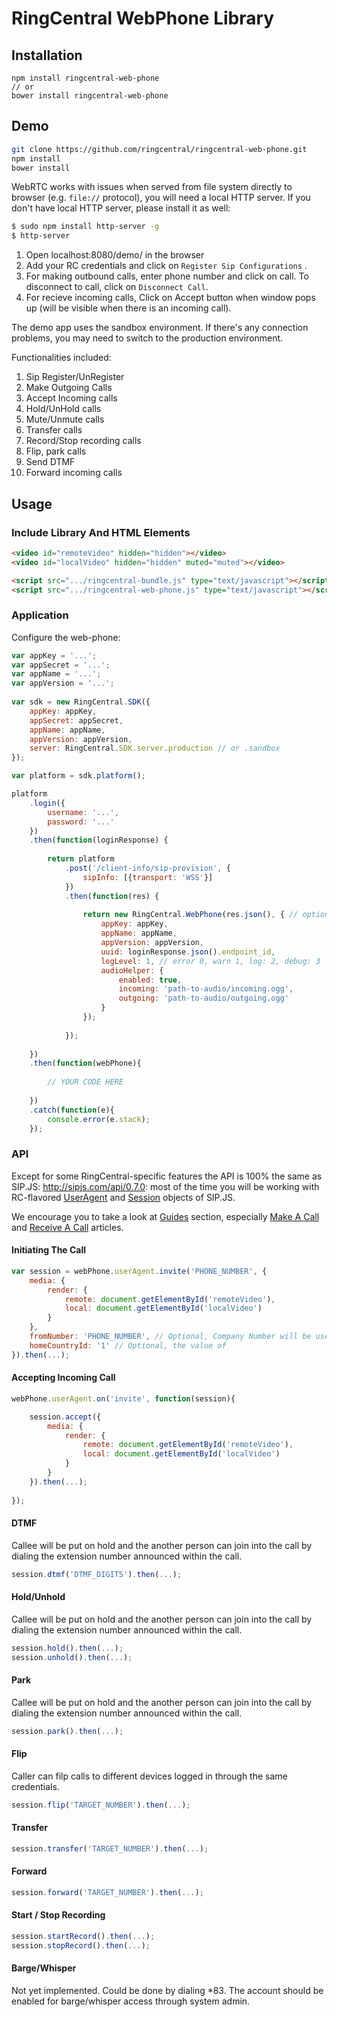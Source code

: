 # RingCentral WebPhone Library

## Installation

```ssh
npm install ringcentral-web-phone
// or
bower install ringcentral-web-phone
```

## Demo

```sh
git clone https://github.com/ringcentral/ringcentral-web-phone.git
npm install
bower install
```

WebRTC works with issues when served from file system directly to browser (e.g. `file://` protocol), you will need a
local HTTP server. If you don't have local HTTP server, please install it as well:

```sh
$ sudo npm install http-server -g
$ http-server
```

1. Open localhost:8080/demo/ in the browser
2. Add your RC credentials and click on `Register Sip Configurations` .
3. For making outbound calls, enter phone number and click on call. To disconnect to call, click on `Disconnect Call`.
4. For recieve incoming calls, Click on Accept button when window pops up (will be visible when there is an incoming call).

The demo app uses the sandbox environment. If there's any connection problems, you may need to switch to the  production environment.

Functionalities included:

1. Sip Register/UnRegister
2. Make Outgoing Calls
3. Accept Incoming calls
4. Hold/UnHold calls
5. Mute/Unmute calls
6. Transfer calls
7. Record/Stop recording calls
8. Flip, park calls
9. Send DTMF
10. Forward incoming calls

## Usage

### Include Library And HTML Elements

```html
<video id="remoteVideo" hidden="hidden"></video>
<video id="localVideo" hidden="hidden" muted="muted"></video>

<script src=".../ringcentral-bundle.js" type="text/javascript"></script>
<script src=".../ringcentral-web-phone.js" type="text/javascript"></script>
```

### Application

Configure the web-phone:

```js
var appKey = '...'; 
var appSecret = '...';
var appName = '...';
var appVersion = '...';
 
var sdk = new RingCentral.SDK({
    appKey: appKey,
    appSecret: appSecret,
    appName: appName,
    appVersion: appVersion,
    server: RingCentral.SDK.server.production // or .sandbox
});

var platform = sdk.platform();

platform
    .login({
        username: '...',
        password: '...'
    })
    .then(function(loginResponse) {
    
        return platform
            .post('/client-info/sip-provision', {
                sipInfo: [{transport: 'WSS'}]
            })
            .then(function(res) {
            
                return new RingCentral.WebPhone(res.json(), { // optional
                    appKey: appKey,
                    appName: appName,
                    appVersion: appVersion,
                    uuid: loginResponse.json().endpoint_id,
                    logLevel: 1, // error 0, warn 1, log: 2, debug: 3
                    audioHelper: {
                        enabled: true,
                        incoming: 'path-to-audio/incoming.ogg',
                        outgoing: 'path-to-audio/outgoing.ogg'
                    }
                });
                
            });
        
    })
    .then(function(webPhone){
    
        // YOUR CODE HERE
    
    })
    .catch(function(e){
        console.error(e.stack);
    });
```

### API

Except for some RingCentral-specific features the API is 100% the same as SIP.JS: http://sipjs.com/api/0.7.0: most of 
the time you will be working with RC-flavored [UserAgent](http://sipjs.com/api/0.7.0/ua) and
[Session](http://sipjs.com/api/0.7.0/session) objects of SIP.JS.

We encourage you to take a look at [Guides](http://sipjs.com/guides) section, especially
[Make A Call](http://sipjs.com/guides/make-call) and [Receive A Call](http://sipjs.com/guides/receive-call/) articles.

#### Initiating The Call

```javascript
var session = webPhone.userAgent.invite('PHONE_NUMBER', {
    media: {
        render: {
            remote: document.getElementById('remoteVideo'),
            local: document.getElementById('localVideo')
        }
    },
    fromNumber: 'PHONE_NUMBER', // Optional, Company Number will be used as default
    homeCountryId: '1' // Optional, the value of
}).then(...);
```

#### Accepting Incoming Call

```javascript
webPhone.userAgent.on('invite', function(session){

    session.accept({
        media: {
            render: {
                remote: document.getElementById('remoteVideo'),
                local: document.getElementById('localVideo')
            }
        }
    }).then(...);
    
});
```

#### DTMF

Callee will be put on hold and the another person can join into the call by dialing the extension number announced within the call.

```js
session.dtmf('DTMF_DIGITS').then(...);
```

#### Hold/Unhold

Callee will be put on hold and the another person can join into the call by dialing the extension number announced within the call.

```js
session.hold().then(...);
session.unhold().then(...);
```

#### Park

Callee will be put on hold and the another person can join into the call by dialing the extension number announced within the call.

```js
session.park().then(...);
```

#### Flip

Caller can filp calls to different devices logged in through the same credentials.

```js
session.flip('TARGET_NUMBER').then(...);
```

#### Transfer

```js
session.transfer('TARGET_NUMBER').then(...);
```

#### Forward

```js
session.forward('TARGET_NUMBER').then(...);
```

#### Start / Stop Recording

```js
session.startRecord().then(...);
session.stopRecord().then(...);
```

#### Barge/Whisper

Not yet implemented. Could be done by dialing \*83. The account should be enabled for barge/whisper access through system admin.
